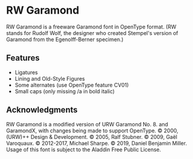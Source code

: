 RW Garamond
======================

RW Garamond is a freeware Garamond font in OpenType format. (RW stands for Rudolf Wolf, the designer who created Stempel's version of Garamond from the Egenolff-Berner specimen.)

Features
------------
* Ligatures
* Lining and Old-Style Figures
* Some alternates (use OpenType feature CV01)
* Small caps (only missing /a in bold italic)

Acknowledgments
------------
RW Garamond is a modified version of URW Garamond No. 8. and GaramondX, with changes being made to support OpenType.
© 2000, (URW)++ Design & Development.
© 2005, Ralf Stubner. 
© 2009, Gaël Varoquaux.
© 2012-2017, Michael Sharpe.
© 2019, Daniel Benjamin Miller.
Usage of this font is subject to the Aladdin Free Public License.
